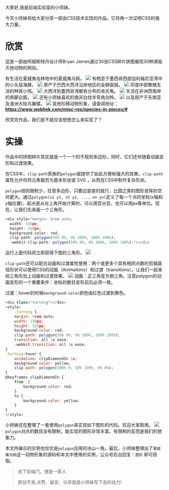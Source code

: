 大家好,我是前端实验室的小师妹。

今天小师妹将给大家分享一部由CSS技术实现的作品。它将再一次证明CSS的强大力量。
# 欣赏
这是一部由阿姆斯特丹设计师Bryan James通过30张CSS碎片拼图展现30种濒临灭绝动物的网站。

有生活在夏威夷岛林地中的夏威夷乌鸦。
![](https://files.mdnice.com/user/20968/bcf1c194-bf76-47cb-887d-24347eab0e06.gif)
有栖息于墨西哥西部加利福尼亚湾中的小头鼠海豚。
![](https://files.mdnice.com/user/20968/0713ecf4-975b-4db1-b883-7cb1cadbc266.gif)
原产于巴西大西洋沿岸地区的金狮面狨。
![](https://files.mdnice.com/user/20968/0d4aa1c8-c1e3-477a-ab72-cb81c5904d13.gif)
印度中部繁殖生活的林斑小鸮。
![](https://files.mdnice.com/user/20968/b52db21a-d122-469f-b448-3f66b1ac1734.gif)
大西洋到墨西哥湾都有分布的肯氏龟。
![](https://files.mdnice.com/user/20968/df8315b3-cfb9-4adb-9d72-561cd15d853a.gif)
生活在非洲西南岸的黑脚企鹅。
![](https://files.mdnice.com/user/20968/901da347-de90-48eb-b067-510a2225292a.gif)
还有小师妹喜欢的南非白纹羊弯角剑羚。
![](https://files.mdnice.com/user/20968/ed184644-5e0a-4d6e-ace2-dbd33a0fbd60.png)
以及原产于东南亚及澳洲大陆鸟翼蝶。
![](https://files.mdnice.com/user/20968/c0073478-a45c-4021-99d1-756a59db1674.gif)
其他珍稀动物形象，请查阅地址：
**https://www.webhek.com/misc-res/species-in-pieces/#**

欣赏完作品，我们是不是应该想想怎么来实现了？
# 实操
作品中的拼图碎片其实就是一个一个的不规则多边形。同时，它们还伴随着动画变形和过渡效果。

在CSS中，`clip-path`家族的`polygon`就提供了如此方便和强大的效果。`clip-path`属性允许你将元素裁剪为基本形状或 SVG ，从而在CSS中制作复杂形状。

`polygon`规则限制少，任意多边形，只要边是直的就行，比圆之类的图形发挥的空间更大。通过`polygon(x1 y1, x2 y2, ..., xn yn)`定义了每一个点的坐标(x轴和y轴位置)，起点是从左上角开始计算的，可以用百分百，也可以用px等单位。现在，让我们先来画一个三角形。
```JavaScript
<div style="margin: 5rem auto;
  width: 150px; 
  height: 150px; 
  background-color: red;
  clip-path: polygon(50% 0%, 0% 100%, 100% 100%);
  -webkit-clip-path: polygon(50% 0%, 0% 100%, 100% 100%);"></div
```
运行上面代码将立即获得下图的三角形。
![](https://files.mdnice.com/user/20968/b5374178-f804-459a-a148-9cea000ad6f4.png)

`clip-path`还可以配合动画和过渡属性使用：两个或更多个具有相同点数的剪辑路径形状可以使用CSS的动画（Animations）和过渡（transitions）。让我们一起来给三角形加上动画和过渡效果。
![](https://files.mdnice.com/user/20968/cb9c9f88-b444-4a56-9c9f-8f32f402361e.gif)
动画：正三角变为倒三角。注意polygon的动画变形的一个重要条件：坐标的数目变形前后必须一致。

过渡：hover的时候`background-color`颜色由红色过渡到黄色。
```JavaScript
<div class="turning"></div>
<style>
    .turning {
    margin: 5rem auto;
    width: 150px; 
    height: 150px; 
    background-color: red;
    clip-path: polygon(50% 0%, 0% 100%, 100% 100%);
    transition: all 1s ease;
    -webkit-transition: all 1s ease; 
}
.turning:hover {
    animation: clipDiamondIn 1s;
    background-color: yellow;
    clip-path: polygon(100% 0, 50% 100%, 0% 0%);
}
@keyframes clipDiamondIn {
    from  {
        background-color: red;
    }
    to {
        background-color: yellow;
    }   
}
</style>
```

小师妹还在整理了一套使用`polygon`来实现如下图形的代码。欢迎大家取用。
![](https://files.mdnice.com/user/20968/29bf27bd-ea1d-435c-9152-fa898d04dc96.png)
`polygon`对点的数目没有限制，能实现的图形非常丰富。有限制的反而是我们的想象力。

本文所展示的实例也仅仅是`polygon`应用的冰山一角。最后，小师妹整理出了`夏威夷乌鸦`这一动物形象的源码和本文中使用的实例，公众号后台回复：`图形` 即可获取。
>进了前端门，便是一家人
>
>原创不易,点赞、留言、分享就是小师妹写下去的动力!